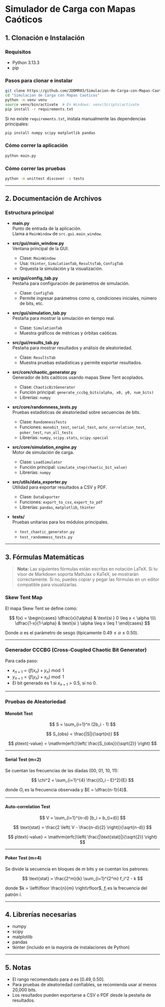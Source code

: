 # Simulador de Carga con Mapas Caóticos

## 1. Clonación e Instalación

### Requisitos
- Python 3.13.3
- pip

### Pasos para clonar e instalar

```bash
git clone https://github.com/JDDMR03/Simulacion-de-Carga-con-Mapas-Caoticos
cd "Simulacion de Carga con Mapas Caoticos"
python -m venv venv
source venv/bin/activate  # En Windows: venv\Scripts\activate
pip install -r requirements.txt
```

Si no existe `requirements.txt`, instala manualmente las dependencias principales:

```bash
pip install numpy scipy matplotlib pandas
```

### Cómo correr la aplicación

```bash
python main.py
```

### Cómo correr las pruebas

```bash
python -m unittest discover -s tests
```

---

## 2. Documentación de Archivos

### Estructura principal

- **main.py**  
  Punto de entrada de la aplicación.  
  Llama a `MainWindow` de `src.gui.main_window`.

- **src/gui/main_window.py**  
  Ventana principal de la GUI.  
  - Clase: `MainWindow`
  - Usa: `tkinter`, `SimulationTab`, `ResultsTab`, `ConfigTab`
  - Orquesta la simulación y la visualización.

- **src/gui/config_tab.py**  
  Pestaña para configuración de parámetros de simulación.
  - Clase: `ConfigTab`
  - Permite ingresar parámetros como α, condiciones iniciales, número de bits, etc.

- **src/gui/simulation_tab.py**  
  Pestaña para mostrar la simulación en tiempo real.
  - Clase: `SimulationTab`
  - Muestra gráficos de métricas y órbitas caóticas.

- **src/gui/results_tab.py**  
  Pestaña para mostrar resultados y análisis de aleatoriedad.
  - Clase: `ResultsTab`
  - Muestra pruebas estadísticas y permite exportar resultados.

- **src/core/chaotic_generator.py**  
  Generador de bits caóticos usando mapas Skew Tent acoplados.
  - Clase: `ChaoticBitGenerator`
  - Función principal: `generate_cccbg_bits(alpha, x0, y0, num_bits)`
  - Librerías: `numpy`

- **src/core/randomness_tests.py**  
  Pruebas estadísticas de aleatoriedad sobre secuencias de bits.
  - Clase: `RandomnessTests`
  - Funciones: `monobit_test`, `serial_test`, `auto_correlation_test`, `poker_test`, `run_all_tests`
  - Librerías: `numpy`, `scipy.stats`, `scipy.special`

- **src/core/simulation_engine.py**  
  Motor de simulación de carga.
  - Clase: `LoadSimulator`
  - Función principal: `simulate_step(chaotic_bit_value)`
  - Librerías: `numpy`

- **src/utils/data_exporter.py**  
  Utilidad para exportar resultados a CSV y PDF.
  - Clase: `DataExporter`
  - Funciones: `export_to_csv`, `export_to_pdf`
  - Librerías: `pandas`, `matplotlib`, `tkinter`

- **tests/**  
  Pruebas unitarias para los módulos principales.
  - `test_chaotic_generator.py`
  - `test_randommess_tests.py`

---

## 3. Fórmulas Matemáticas

> **Nota:** Las siguientes fórmulas están escritas en notación LaTeX. Si tu visor de Markdown soporta MathJax o KaTeX, se mostrarán correctamente. Si no, puedes copiar y pegar las fórmulas en un editor compatible para visualizarlas.

### Skew Tent Map

El mapa Skew Tent se define como:

$$
f(x) = 
\begin{cases}
\dfrac{x}{\alpha} & \text{si } 0 \leq x < \alpha \\\\
\dfrac{1-x}{1-\alpha} & \text{si } \alpha \leq x \leq 1
\end{cases}
$$

Donde $\alpha$ es el parámetro de sesgo (típicamente $0.49 \leq \alpha \leq 0.50$).

---

### Generador CCCBG (Cross-Coupled Chaotic Bit Generator)

Para cada paso:

- $x_{n+1} = \left( f(x_n) + y_n \right) \bmod 1$
- $y_{n+1} = \left( f(y_n) + x_n \right) \bmod 1$
- El bit generado es $1$ si $x_{n+1} > 0.5$, si no $0$.

---

### Pruebas de Aleatoriedad

#### Monobit Test

$$
S = \sum_{i=1}^n (2b_i - 1)
$$

$$
S_{obs} = \frac{|S|}{\sqrt{n}}
$$

$$
p\text{-value} = \mathrm{erfc}\left( \frac{S_{obs}}{\sqrt{2}} \right)
$$

---

#### Serial Test (m=2)

Se cuentan las frecuencias de las díadas (00, 01, 10, 11):

$$
\chi^2 = \sum_{i=1}^{4} \frac{(O_i - E)^2}{E}
$$

donde $O_i$ es la frecuencia observada y $E = \dfrac{n-1}{4}$.

---

#### Auto-correlation Test

$$
V = \sum_{i=1}^{n-d} [b_i = b_{i+d}]
$$

$$
\text{stat} = \frac{2 \left( V - \frac{n-d}{2} \right)}{\sqrt{n-d}}
$$

$$
p\text{-value} = \mathrm{erfc}\left( \frac{|\text{stat}|}{\sqrt{2}} \right)
$$

---

#### Poker Test (m=4)

Se divide la secuencia en bloques de $m$ bits y se cuentan los patrones:

$$
\text{stat} = \frac{2^m}{k} \sum_{i=1}^{2^m} f_i^2 - k
$$

donde $k = \left\lfloor \frac{n}{m} \right\rfloor$, $f_i$ es la frecuencia del patrón $i$.

---

## 4. Librerías necesarias

- numpy
- scipy
- matplotlib
- pandas
- tkinter (incluido en la mayoría de instalaciones de Python)

---

## 5. Notas

- El rango recomendado para $\alpha$ es $[0.49, 0.50]$.
- Para pruebas de aleatoriedad confiables, se recomienda usar al menos 20,000 bits.
- Los resultados pueden exportarse a CSV o PDF desde la pestaña de resultados.
